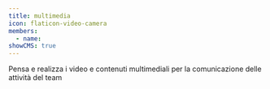 ```yaml
---
title: multimedia
icon: flaticon-video-camera
members:
  - name:
showCMS: true
---
```


Pensa e realizza i video e contenuti multimediali per la comunicazione delle attività del team
